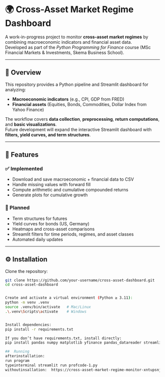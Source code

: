 # 🌍 Cross-Asset Market Regime Dashboard

A work-in-progress project to monitor **cross-asset market regimes** by combining macroeconomic indicators and financial asset data.  
Developed as part of the *Python Programming for Finance* course (MSc Financial Markets & Investments, Skema Business School).

---

## 📌 Overview
This repository provides a Python pipeline and Streamlit dashboard for analyzing:
- **Macroeconomic indicators** (e.g., CPI, GDP from FRED)  
- **Financial assets** (Equities, Bonds, Commodities, Dollar Index from Yahoo Finance)  

The workflow covers **data collection**, **preprocessing**, **return computations**, and **basic visualizations**.  
Future development will expand the interactive Streamlit dashboard with **filters, yield curves, and term structures**.

---

## 🎯 Features
### ✅ Implemented
- Download and save macroeconomic + financial data to CSV  
- Handle missing values with forward fill  
- Compute arithmetic and cumulative compounded returns  
- Generate plots for cumulative growth  

### 🚧 Planned
- Term structures for futures  
- Yield curves for bonds (US, Germany)  
- Heatmaps and cross-asset comparisons  
- Streamlit filters for time periods, regimes, and asset classes  
- Automated daily updates  

---

## ⚙️ Installation

Clone the repository:
```bash
git clone https://github.com/your-username/cross-asset-dashboard.git
cd cross-asset-dashboard


Create and activate a virtual environment (Python ≥ 3.11):
python -m venv .venv
source .venv/bin/activate   # Mac/Linux
.\.venv\Scripts\activate    # Windows


Install dependencies:
pip install -r requirements.txt

If you don’t have requirements.txt, install directly:
pip install pandas numpy matplotlib yfinance pandas_datareader streamlit

##  Running
afterinstallation:
run program 
typeinterminal streamlit run profcode-1.py
withoutinsallation:  https://cross-asset-market-regime-monitor-xntupsnjdqhnfnjksmpfgv.streamlit.app/



